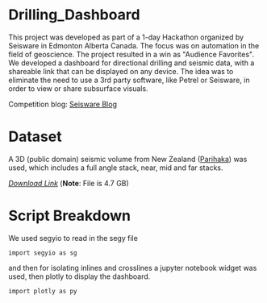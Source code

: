 # Drilling_Dashboard
This project was developed as part of a 1-day Hackathon organized by Seisware in Edmonton Alberta Canada. The focus was on automation in the field of geoscience. The project resulted in a win as "Audience Favorites". We developed a dashboard for directional drilling and seismic data, with a shareable link that can be displayed on any device. The idea was to eliminate the need to use a 3rd party software, like Petrel or Seisware, in order to view or share subsurface visuals.

Competition blog: [Seisware Blog](https://seisware.com/geoscience-hackathon2019/)

# Dataset
A 3D (public domain) seismic volume from New Zealand ([Parihaka](https://wiki.seg.org/wiki/Parihaka-3D)) was used, which includes a full angle stack, near, mid and far stacks.

*[Download Link](https://wiki.seg.org/wiki/Parihaka-3D#Download_data_clicking_links_or_command_line_wget)*
(**Note**: File is 4.7 GB)

# Script Breakdown
We used segyio to read in the segy file
```
import segyio as sg
```
and then for isolating inlines and crosslines a jupyter notebook widget was used, then plotly to display the dashboard.
```
import plotly as py
```

